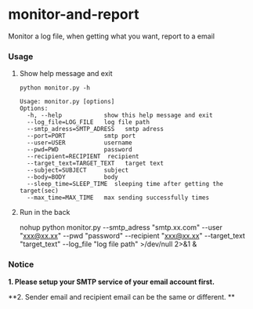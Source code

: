 # monitor-and-report
Monitor a log file, when getting what you want,  report to a email

### Usage

1. Show help message and exit

   `python monitor.py -h  `

   ```
   Usage: monitor.py [options]
   Options:
     -h, --help            show this help message and exit
     --log_file=LOG_FILE   log file path
     --smtp_adress=SMTP_ADRESS   smtp adress
     --port=PORT           smtp port
     --user=USER           username
     --pwd=PWD             password
     --recipient=RECIPIENT  recipient
     --target_text=TARGET_TEXT   target text
     --subject=SUBJECT     subject
     --body=BODY           body
     --sleep_time=SLEEP_TIME  sleeping time after getting the target(sec)
     --max_time=MAX_TIME   max sending successfully times
   ```

2. Run in the back

   nohup python monitor.py --smtp_adress "smtp.xx.com" --user "xxx@xx.xx" --pwd "password" --recipient "xxx@xx.xx" --target_text "target_text" --log_file "log file path" >/dev/null 2>&1 &

### Notice

**1. Please setup your SMTP service of your email account first.**

**2. Sender email and recipient email can be the same or different. **



